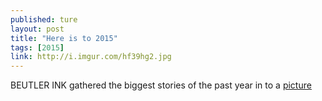 ```yaml
---
published: ture
layout: post
title: "Here is to 2015"
tags: [2015]
link: http://i.imgur.com/hf39hg2.jpg
---
```


BEUTLER INK  gathered the biggest stories of the past year in to a [picture](http://www.beutlerink.com/blog/2015-mashup-illustration/)
